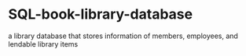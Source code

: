 # SQL-book-library-database
a library database that stores information of members, employees, and lendable library items

